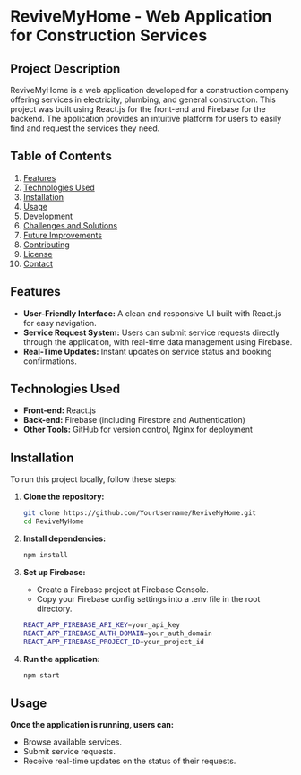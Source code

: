 # ReviveMyHome - Web Application for Construction Services

## Project Description

ReviveMyHome is a web application developed for a construction company offering services in electricity, plumbing, and general construction. This project was built using React.js for the front-end and Firebase for the backend. The application provides an intuitive platform for users to easily find and request the services they need.

## Table of Contents

1. [Features](#features)
2. [Technologies Used](#technologies-used)
3. [Installation](#installation)
4. [Usage](#usage)
5. [Development](#development)
6. [Challenges and Solutions](#challenges-and-solutions)
7. [Future Improvements](#future-improvements)
8. [Contributing](#contributing)
9. [License](#license)
10. [Contact](#contact)

## Features

- **User-Friendly Interface:** A clean and responsive UI built with React.js for easy navigation.
- **Service Request System:** Users can submit service requests directly through the application, with real-time data management using Firebase.
- **Real-Time Updates:** Instant updates on service status and booking confirmations.

## Technologies Used

- **Front-end:** React.js
- **Back-end:** Firebase (including Firestore and Authentication)
- **Other Tools:** GitHub for version control, Nginx for deployment

## Installation

To run this project locally, follow these steps:

1. **Clone the repository:**

   ```bash
   git clone https://github.com/YourUsername/ReviveMyHome.git
   cd ReviveMyHome

2. **Install dependencies:**

   ```bash
   npm install

3. **Set up Firebase:**
   - Create a Firebase project at Firebase Console.
   - Copy your Firebase config settings into a .env file in the root directory.

   ```bash
   REACT_APP_FIREBASE_API_KEY=your_api_key
   REACT_APP_FIREBASE_AUTH_DOMAIN=your_auth_domain
   REACT_APP_FIREBASE_PROJECT_ID=your_project_id

4. **Run the application:**

   ```bash
   npm start

## Usage
**Once the application is running, users can:**

   - Browse available services.
   - Submit service requests.
   - Receive real-time updates on the status of their requests.




